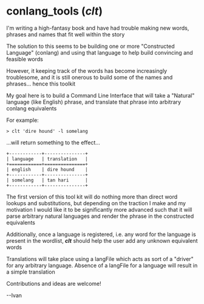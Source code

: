 # conlang_tools (***clt***)

I'm writing a high-fantasy book and have had trouble making new words, phrases and names that fit well within the story

The solution to this seems to be building one or more "Constructed Language" (conlang) and using that language to help build convincing and feasible words 

However, it keeping track of the words has become increasingly troublesome, and it is still onerous to build some of the names and phrases... hence this toolkit

My goal here is to build a Command Line Interface that will take a "Natural" language (like English) phrase, and translate that phrase into arbitrary conlang equivalents

For example:

```shell
> clt 'dire hound' -l somelang
```

...will return something to the effect...

```shell
+------------+---------------+
| language   | translation   |
+============+===============+
| english    | dire hound    |
+------------+---------------+
| somelang   | tan hari      |
+------------+---------------+
```

The first version of this tool kit will do nothing more than direct word lookups and substitutions, but depending on the traction I make and my motivation I would like it to be significantly more advanced such that it will parse arbitrary natural languages and render the phrase in the constructed equivalents

Additionally, once a language is registered, i.e. any word for the language is present in the wordlist, ***clt*** should help the user add any unknown equivalent words

Translations will take place using a langFile which acts as sort of a "driver" for any arbitrary language. Absence of a langFile for a language will result in a simple translation

Contributions and ideas are welcome!

--Ivan